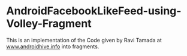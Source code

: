 AndroidFacebookLikeFeed-using-Volley-Fragment
=============================================

This is an implementation of the Code given by Ravi Tamada at www.androidhive.info into fragments.
